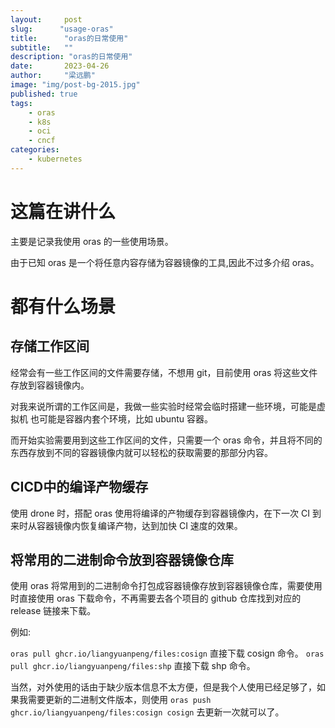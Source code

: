 ```yaml
---
layout:     post 
slug:      "usage-oras"
title:      "oras的日常使用"
subtitle:   ""
description: "oras的日常使用"
date:       2023-04-26
author:     "梁远鹏"
image: "img/post-bg-2015.jpg"
published: true
tags:
    - oras
    - k8s
    - oci
    - cncf
categories: 
    - kubernetes
---
```


# 这篇在讲什么

主要是记录我使用 oras 的一些使用场景。

由于已知 oras 是一个将任意内容存储为容器镜像的工具,因此不过多介绍 oras。

# 都有什么场景

## 存储工作区间

经常会有一些工作区间的文件需要存储，不想用 git，目前使用 oras 将这些文件存放到容器镜像内。

对我来说所谓的工作区间是，我做一些实验时经常会临时搭建一些环境，可能是虚拟机 也可能是容器内套个环境，比如 ubuntu 容器。

而开始实验需要用到这些工作区间的文件，只需要一个 oras 命令，并且将不同的东西存放到不同的容器镜像内就可以轻松的获取需要的那部分内容。

## CICD中的编译产物缓存

使用 drone 时，搭配 oras 使用将编译的产物缓存到容器镜像内，在下一次 CI 到来时从容器镜像内恢复编译产物，达到加快 CI 速度的效果。

## 将常用的二进制命令放到容器镜像仓库

使用 oras 将常用到的二进制命令打包成容器镜像存放到容器镜像仓库，需要使用时直接使用 oras 下载命令，不再需要去各个项目的 github 仓库找到对应的 release 链接来下载。

例如:

`oras pull ghcr.io/liangyuanpeng/files:cosign` 直接下载 cosign 命令。
`oras pull ghcr.io/liangyuanpeng/files:shp` 直接下载 shp 命令。

当然，对外使用的话由于缺少版本信息不太方便，但是我个人使用已经足够了，如果我需要更新的二进制文件版本，则使用 `oras push ghcr.io/liangyuanpeng/files:cosign cosign` 去更新一次就可以了。